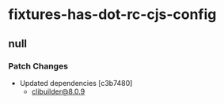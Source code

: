 # fixtures-has-dot-rc-cjs-config

## null

### Patch Changes

- Updated dependencies [c3b7480]
  - clibuilder@8.0.9
